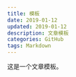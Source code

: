 ```yaml
---
title: 模板
date: 2019-01-12
updated: 2019-01-12
description: 文章模板
categories: GitHub
tags: Markdown
---
```


这是一个文章模板。